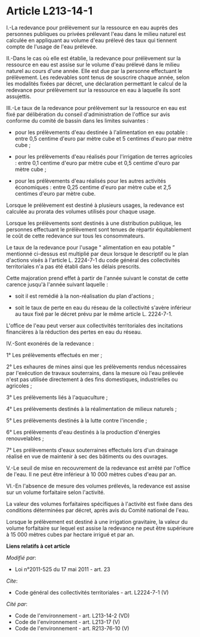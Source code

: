 # Article L213-14-1

I.-La redevance pour prélèvement sur la ressource en eau auprès des personnes publiques ou privées prélevant l'eau dans le
milieu naturel est calculée en appliquant au volume d'eau prélevé des taux qui tiennent compte de l'usage de l'eau prélevée. 

II.-Dans le cas où elle est établie, la redevance pour prélèvement sur la ressource en eau est assise sur le volume d'eau
prélevé dans le milieu naturel au cours d'une année. Elle est due par la personne effectuant le prélèvement. Les redevables
sont tenus de souscrire chaque année, selon les modalités fixées par décret, une déclaration permettant le calcul de la
redevance pour prélèvement sur la ressource en eau à laquelle ils sont assujettis. 

III.-Le taux de la redevance pour prélèvement sur la ressource en eau est fixé par délibération du conseil d'administration
de l'office sur avis conforme du comité de bassin dans les limites suivantes :

- pour les prélèvements d'eau destinée à l'alimentation en eau potable : entre 0,5 centime d'euro par mètre cube et 5
centimes d'euro par mètre cube ;

- pour les prélèvements d'eau réalisés pour l'irrigation de terres agricoles : entre 0,1 centime d'euro par mètre cube et 0,5
centime d'euro par mètre cube ;

- pour les prélèvements d'eau réalisés pour les autres activités économiques : entre 0,25 centime d'euro par mètre cube et
2,5 centimes d'euro par mètre cube. 

Lorsque le prélèvement est destiné à plusieurs usages, la redevance est calculée au prorata des volumes utilisés pour chaque
usage. 

Lorsque les prélèvements sont destinés à une distribution publique, les personnes effectuant le prélèvement sont tenues de
répartir équitablement le coût de cette redevance sur tous les consommateurs. 

Le taux de la redevance pour l'usage " alimentation en eau potable ” mentionné ci-dessus est multiplié par deux lorsque le
descriptif ou le plan d'actions visés à l'article L. 2224-7-1 du code général des collectivités territoriales n'a pas été
établi dans les délais prescrits. 

Cette majoration prend effet à partir de l'année suivant le constat de cette carence jusqu'à l'année suivant laquelle :

- soit il est remédié à la non-réalisation du plan d'actions ;

- soit le taux de perte en eau du réseau de la collectivité s'avère inférieur au taux fixé par le décret prévu par le même
article L. 2224-7-1. 

L'office de l'eau peut verser aux collectivités territoriales des incitations financières à la réduction des pertes en eau du
réseau. 

IV.-Sont exonérés de la redevance : 

1° Les prélèvements effectués en mer ; 

2° Les exhaures de mines ainsi que les prélèvements rendus nécessaires par l'exécution de travaux souterrains, dans la mesure
où l'eau prélevée n'est pas utilisée directement à des fins domestiques, industrielles ou agricoles ; 

3° Les prélèvements liés à l'aquaculture ; 

4° Les prélèvements destinés à la réalimentation de milieux naturels ; 

5° Les prélèvements destinés à la lutte contre l'incendie ; 

6° Les prélèvements d'eau destinés à la production d'énergies renouvelables ; 

7° Les prélèvements d'eaux souterraines effectués lors d'un drainage réalisé en vue de maintenir à sec des bâtiments ou des
ouvrages. 

V.-Le seuil de mise en recouvrement de la redevance est arrêté par l'office de l'eau. Il ne peut être inférieur à 10 000
mètres cubes d'eau par an. 

VI.-En l'absence de mesure des volumes prélevés, la redevance est assise sur un volume forfaitaire selon l'activité. 

La valeur des volumes forfaitaires spécifiques à l'activité est fixée dans des conditions déterminées par décret, après avis
du Comité national de l'eau. 

Lorsque le prélèvement est destiné à une irrigation gravitaire, la valeur du volume forfaitaire sur lequel est assise la
redevance ne peut être supérieure à 15 000 mètres cubes par hectare irrigué et par an.

**Liens relatifs à cet article**

_Modifié par_:

  - Loi n°2011-525 du 17 mai 2011 - art. 23

_Cite_:

  - Code général des collectivités territoriales - art. L2224-7-1 (V)

_Cité par_:

  - Code de l'environnement - art. L213-14-2 (VD)
  - Code de l'environnement - art. L213-17 (V)
  - Code de l'environnement - art. R213-76-10 (V)

